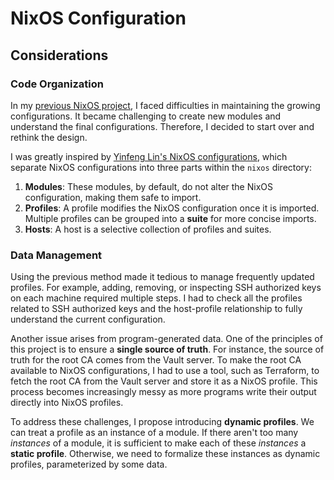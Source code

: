 # NixOS Configuration

## Considerations

### Code Organization

In my [previous NixOS project](https://github.com/sunziping2016/flakes),
I faced difficulties in maintaining the growing configurations.
It became challenging to create new modules and understand the final configurations.
Therefore, I decided to start over and rethink the design.

I was greatly inspired by [Yinfeng Lin's NixOS configurations](https://github.com/linyinfeng/dotfiles),
which separate NixOS configurations into three parts within the `nixos` directory:

1. **Modules**: These modules, by default, do not alter the NixOS configuration, making them safe to import.
2. **Profiles**: A profile modifies the NixOS configuration once it is imported. Multiple profiles can be grouped into a **suite** for more concise imports.
3. **Hosts**: A host is a selective collection of profiles and suites.

### Data Management

Using the previous method made it tedious to manage frequently updated profiles.
For example, adding, removing, or inspecting SSH authorized keys on each machine required multiple steps.
I had to check all the profiles related to SSH authorized keys and the host-profile relationship
to fully understand the current configuration.

Another issue arises from program-generated data.
One of the principles of this project is to ensure a **single source of truth**.
For instance, the source of truth for the root CA comes from the Vault server.
To make the root CA available to NixOS configurations, I had to use a tool,
such as Terraform, to fetch the root CA from the Vault server and store it as a NixOS profile.
This process becomes increasingly messy as more programs write their output directly into NixOS profiles.

To address these challenges, I propose introducing **dynamic profiles**.
We can treat a profile as an instance of a module.
If there aren't too many _instances_ of a module,
it is sufficient to make each of these _instances_ a **static profile**.
Otherwise, we need to formalize these instances as dynamic profiles, parameterized by some data.
